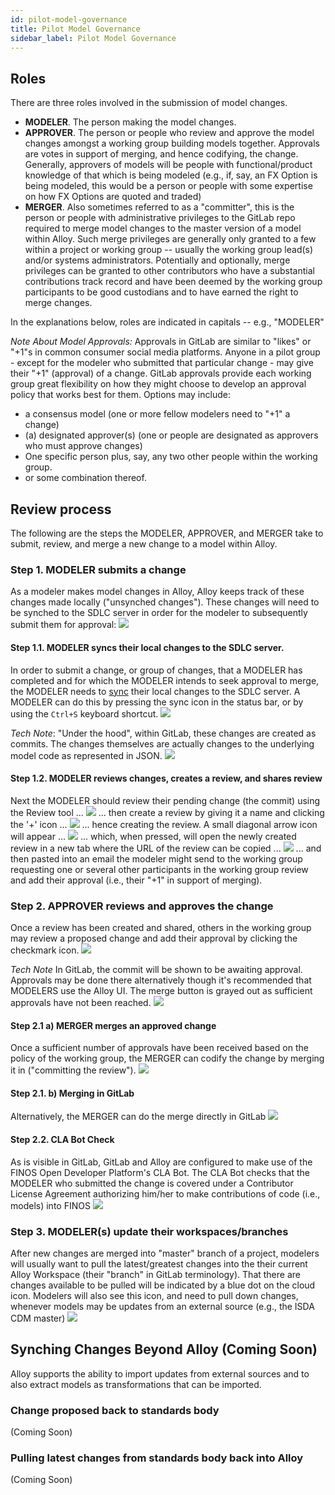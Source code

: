 ```yaml
---
id: pilot-model-governance
title: Pilot Model Governance
sidebar_label: Pilot Model Governance
---
```


## Roles

There are three roles involved in the submission of model changes.
* **MODELER**. The person making the model changes. 
* **APPROVER**. The person or people who review and approve the model changes amongst a working group building models together. Approvals are votes in support of merging, and hence codifying, the change. Generally, approvers of models will be people with functional/product knowledge of that which is being modeled (e.g., if, say, an FX Option is being modeled, this would be a person or people with some expertise on how FX Options are quoted and traded)
* **MERGER**. Also sometimes referred to as a "committer", this is the person or people with administrative privileges to the GitLab repo required to merge model changes to the master version of a model within Alloy. Such merge privileges are generally only granted to a few within a project or working group -- usually the working group lead(s) and/or systems administrators. Potentially and optionally, merge privileges can be granted to other contributors who have a substantial contributions track record and have been deemed by the working group participants to be good custodians and to have earned the right to merge changes. 

In the explanations below, roles are indicated in capitals -- e.g., "MODELER"

_Note About Model Approvals:_ Approvals in GitLab are similar to "likes" or "+1"s in common consumer social media platforms. Anyone in a pilot group - except for the modeler who submitted that particular change - may give their "+1" (approval) of a change. GitLab approvals provide each working group great flexibility on how they might choose to develop an approval policy that works best for them. Options may include:
* a consensus model (one or more fellow modelers need to "+1" a change)
* (a) designated approver(s) (one or people are designated as approvers who must approve changes)
* One specific person plus, say, any two other people within the working group.
* or some combination thereof. 


## Review process
The following are the steps the MODELER, APPROVER, and MERGER take to submit, review, and merge a new change to a model within Alloy.

### Step 1. MODELER submits a change 
As a modeler makes model changes in Alloy, Alloy keeps track of these changes made locally ("unsynched changes"). These changes  will need to be synched to the SDLC server in order for the modeler to subsequently submit them for approval:
![](assets/pilot_unsynched_changes.JPG)

#### Step 1.1. MODELER syncs their local changes to the SDLC server.
In order to submit a change, or group of changes, that a MODELER has completed and for which the MODELER intends to seek approval to merge, the MODELER needs to [sync](sdlc.md#sync-local-changes-to-workspace) their local changes to the SDLC server. A MODELER can do this by pressing the sync icon in the status bar, or by using the `Ctrl+S` keyboard shortcut.
![](assets/sdlc_step1.JPG)

_Tech Note_: "Under the hood", within GitLab, these changes are created as commits. The changes themselves are actually changes to the underlying model code as represented in JSON.
![](assets/pilot_gitlab_commit.JPG)

#### Step 1.2. MODELER reviews changes, creates a review, and shares review
Next the MODELER should review their pending change (the commit) using the Review tool ...
![](assets/pilot_diff.JPG)
... then create a review by giving it a name and clicking the '+' icon ...
![](assets/pilot_create_review.JPG)
... hence creating the review. A small diagonal arrow icon will appear ...
![](assets/pilot_review_created_arrow.JPG)
... which, when pressed, will open the newly created review in a new tab where the URL of the review can be copied ...
![](assets/pilot_review_created_get_url.JPG)
... and then pasted into an email the modeler might send to the working group requesting one or several other participants in the working group review and add their approval (i.e., their "+1" in support of merging).


### Step 2. APPROVER reviews and approves the change 
Once a review has been created and shared, others in the working group may review a proposed change and add their approval by clicking the checkmark icon.
![](assets/pilot_approval_checkmark.JPG)

_Tech Note_ In GitLab, the commit will be shown to be awaiting approval. Approvals may be done there alternatively though it's recommended that MODELERS use the Alloy UI. The merge button is grayed out as sufficient approvals have not been reached.
![](assets/pilot_gitlab_approve_merge_screen.JPG)

#### Step 2.1 a) MERGER merges an approved change
Once a sufficient number of approvals have been received based on the policy of the working group, the MERGER can codify the change by merging it in ("committing the review"). 
![](assets/pilot_merge_button.JPG)

#### Step 2.1. b) Merging in GitLab
Alternatively, the MERGER can do the merge directly in GitLab
![](assets/sdlc_merge_button.JPG)

#### Step 2.2. CLA Bot Check
As is visible in GitLab, GitLab and Alloy are configured to make use of the FINOS Open Developer Platform's CLA Bot. The CLA Bot checks that the MODELER who submitted the change is covered under a Contributor License Agreement authorizing him/her to make contributions of code (i.e., models) into FINOS
![](assets/sdlc_cla_bot.JPG)

### Step 3. MODELER(s) update their workspaces/branches 

After new changes are merged into "master" branch of a project, modelers will usually want to pull the latest/greatest changes into the their current Alloy Workspace (their "branch" in GitLab terminology). That there are changes available to be pulled will be indicated by a blue dot on the cloud icon. Modelers will also see this icon, and need to pull down changes, whenever models may be updates from an external source (e.g., the ISDA CDM master)
![](assets/pilot_workspace_updater_icon.JPG)


## Synching Changes Beyond Alloy (Coming Soon)
Alloy supports the ability to import updates from external sources and to also extract models as transformations that can be imported. 

### Change proposed back to standards body
(Coming Soon)

### Pulling latest changes from standards body back into Alloy
(Coming Soon)


